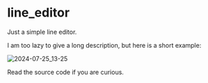 # line_editor

Just a simple line editor.

I am too lazy to give a long description, but here is a short example:

![2024-07-25_13-25](https://github.com/user-attachments/assets/c2794441-6aa0-4e9e-8d72-8927a05d3938)

Read the source code if you are curious.
